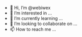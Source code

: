- 👋 Hi, I’m @webiwex
- 👀 I’m interested in ...
- 🌱 I’m currently learning ...
- 💞️ I’m looking to collaborate on ...
- 📫 How to reach me ...

<!---
webiwex/webiwex is a ✨ special ✨ repository because its `README.md` (this file) appears on your GitHub profile.
You can click the Preview link to take a look at your changes.
--->
